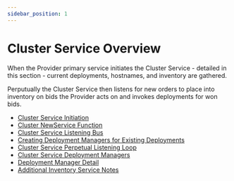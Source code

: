 ```yaml
---
sidebar_position: 1
---
```


# Cluster Service Overview

When the Provider primary service initiates the Cluster Service - detailed in this section - current deployments, hostnames, and inventory are gathered.&#x20;

Perputually the Cluster Service then listens for new orders to place into inventory on bids the Provider acts on and invokes deployments for won bids.

* [Cluster Service Initiation](./cluster-service-initiate.md)
* [Cluster NewService Function](./cluster-newservice-function.md)
* [Cluster Service Listening Bus](./cluster-service-listening-bus.md)
* [Creating Deployment Managers for Existing Deployments](./creating-deployment-managers-for-existing-deployments.md)
* [Cluster Service Perpetual Listening Loop](./creating-deployment-managers-for-existing-deployments.md)
* [Cluster Service Deployment Managers](./cluster-service-deployment-managers.md)
* [Deployment Manager Detail](./cluster-service-deployment-manager-detail.md)
* [Additional Inventory Service Notes](./cluster-service-additional-inventory-service-notes.md)






